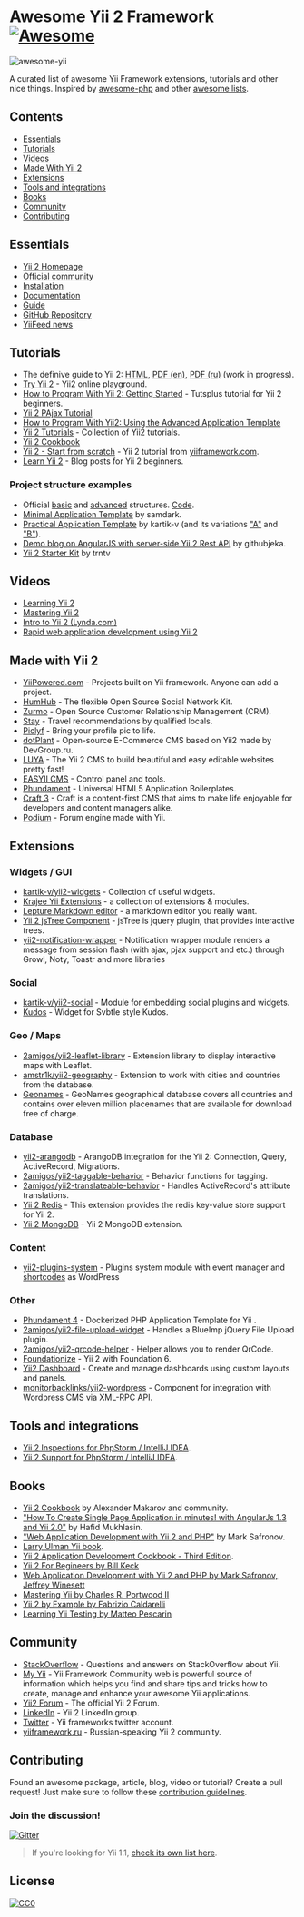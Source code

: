 # Awesome Yii 2 Framework [![Awesome](https://cdn.rawgit.com/sindresorhus/awesome/d7305f38d29fed78fa85652e3a63e154dd8e8829/media/badge.svg)](https://github.com/sindresorhus/awesome)


![awesome-yii](https://raw.githubusercontent.com/awesome-yii/list/master/awesome-yii.png)

A curated list of awesome Yii Framework extensions, tutorials and other nice things.
Inspired by [awesome-php](https://github.com/ziadoz/awesome-php) and other [awesome lists](https://github.com/sindresorhus/awesome).


## Contents
- [Essentials](#essentials)
- [Tutorials](#tutorials)
- [Videos](#videos)
- [Made With Yii 2](#made-with-yii-2)
- [Extensions](#extensions)
- [Tools and integrations](#tools-and-integrations)
- [Books](#books)
- [Community](#community)
- [Contributing](#contributing)


## Essentials
* [Yii 2 Homepage](http://www.yiiframework.com/)
* [Official community](http://www.yiiframework.com/community/)
* [Installation](http://www.yiiframework.com/download/)
* [Documentation](http://www.yiiframework.com/doc-2.0/index.html)
* [Guide](http://www.yiiframework.com/doc-2.0/guide-index.html)
* [GitHub Repository](https://github.com/yiisoft/yii2)
* [YiiFeed news](http://yiifeed.com/)

## Tutorials

* The definive guide to Yii 2:  [HTML](http://www.yiiframework.com/doc-2.0/guide-index.html), [PDF (en)](http://stuff.cebe.cc/yii2-guide.en.pdf), [PDF (ru)](http://stuff.cebe.cc/yii2-guide.ru.pdf) (work in progress).
* [Try Yii 2](https://github.com/iJackUA/try-yii2) - Yii2 online playground.
* [How to Program With Yii 2: Getting Started](http://code.tutsplus.com/tutorials/how-to-program-with-yii2-getting-started--cms-22440) - Tutsplus tutorial for Yii 2 beginners.
* [Yii 2 PAjax Tutorial](http://blog.neattutorials.com/yii2-pjax-tutorial/)
* [How to Program With Yii2: Using the Advanced Application Template](http://code.tutsplus.com/tutorials/how-to-program-with-yii2-using-the-advanced-application-template--cms-24994)
* [Yii 2 Tutorials](http://www.learnyii2.com/) - Collection of Yii2 tutorials.
* [Yii 2 Cookbook](https://yii2-cookbook.readthedocs.io/README/)
* [Yii 2 - Start from scratch](http://www.yiiframework.com/doc-2.0/guide-tutorial-start-from-scratch.html) - Yii 2 tutorial from [yiiframework.com](yiiframework.com).
* [Learn Yii 2](http://www.learnyii2.com/) - Blog posts for Yii 2 beginners.

### Project structure examples

* Official [basic](https://github.com/yiisoft/yii2/tree/master/apps/basic#yii-2-basic-application-template) and [advanced](http://www.yiiframework.com/doc-2.0/guide-tutorial-advanced-app.html) structures. [Code](https://github.com/yiisoft/yii2/tree/master/apps).
* [Minimal Application Template](https://github.com/samdark/yii2-minimal) by samdark.
* [Practical Application Template](https://github.com/kartik-v/yii2-app-practical) by kartik-v (and its variations ["A"](https://github.com/kartik-v/yii2-app-practical-a) and ["B"](https://github.com/kartik-v/yii2-app-practical-b)).
* [Demo blog on AngularJS with server-side Yii 2 Rest API](https://github.com/githubjeka/angular-yii2) by githubjeka.
* [Yii 2 Starter Kit](https://github.com/trntv/yii2-starter-kit) by trntv

## Videos
* [Learning Yii 2](https://www.packtpub.com/web-development/learning-yii-2-video)
* [Mastering Yii 2](https://www.udemy.com/mastering-yii-2/)
* [Intro to Yii 2 (Lynda.com)](https://www.lynda.com/PHP-tutorials/Intro-Yii-2/540346/579851-4.html)
* [Rapid web application development using Yii 2](https://www.udemy.com/rapid-web-application-development-using-yii-2-php-framework/?couponCode=yiicoursecoupondisc)


## Made with Yii 2

* [YiiPowered.com](http://yiipowered.com/) - Projects built on Yii framework. Anyone can add a project.
* [HumHub](https://www.humhub.org/en) - The flexible Open Source Social Network Kit.
* [Zurmo](http://zurmo.org/) - Open Source Customer Relationship Management (CRM).
* [Stay](http://www.stay.com/) - Travel recommendations by qualified locals.
* [Piclyf](http://piclyf.com/) - Bring your profile pic to life.
* [dotPlant](http://dotplant.ru/) - Open-source E-Commerce CMS based on Yii2 made by DevGroup.ru. 
* [LUYA](https://luya.io) - The Yii 2 CMS to build beautiful and easy editable websites pretty fast!
* [EASYII CMS](http://easyiicms.com/) - Control panel and tools.
* [Phundament](http://phundament.com/) - Universal HTML5 Application Boilerplates.
* [Craft 3](https://craftcms.com/3) - Craft is a content-first CMS that aims to make life enjoyable for developers and content managers alike.
* [Podium](https://github.com/bizley/yii2-podium) - Forum engine made with Yii.



## Extensions

### Widgets / GUI

* [kartik-v/yii2-widgets](https://github.com/kartik-v/yii2-widgets) - Collection of useful widgets.
* [Krajee Yii Extensions](http://demos.krajee.com/) - a collection of extensions & modules.
* [Lepture Markdown editor](https://github.com/iJackUA/yii2-lepture-markdown-editor-widget) - a markdown editor you really want.
* [Yii 2 jsTree Component](http://yiidreamteam.com/yii2/jstree) - jsTree is jquery plugin, that provides interactive trees. 
* [yii2-notification-wrapper](https://github.com/loveorigami/yii2-notification-wrapper) -  Notification wrapper module renders a message from session flash (with ajax, pjax support and etc.) through Growl, Noty, Toastr and more libraries

### Social

* [kartik-v/yii2-social](https://github.com/kartik-v/yii2-social) - Module for embedding social plugins and widgets.
* [Kudos](https://github.com/iJackUA/yii2-kudos-widget) - Widget for Svbtle style Kudos.

### Geo / Maps

* [2amigos/yii2-leaflet-library](https://github.com/2amigos/yii2-leaflet-library) - Extension library to display interactive maps with Leaflet.
* [amstr1k/yii2-geography](https://github.com/amstr1k/yii2-geography) - Extension to work with cities and countries from the database.
* [Geonames](http://www.geonames.org/) - GeoNames geographical database covers all countries and contains over eleven million placenames that are available for download free of charge.

### Database

* [yii2-arangodb](https://github.com/DevGroup-ru/yii2-arangodb) - ArangoDB integration for the Yii 2: Connection, Query, ActiveRecord, Migrations.
* [2amigos/yii2-taggable-behavior](https://github.com/2amigos/yii2-taggable-behavior) - Behavior functions for tagging.
* [2amigos/yii2-translateable-behavior](https://github.com/2amigos/yii2-translateable-behavior) - Handles ActiveRecord's attribute translations.
* [Yii 2 Redis](https://github.com/yiisoft/yii2-redis) - This extension provides the redis key-value store support for Yii 2.
* [Yii 2 MongoDB](https://github.com/yiisoft/yii2-mongodb) - Yii 2 MongoDB extension.

### Content

* [yii2-plugins-system](https://github.com/loveorigami/yii2-plugins-system) -  Plugins system module with event manager and [shortcodes](https://github.com/loveorigami/yii2-shortcodes-pack) as WordPress

### Other

* [Phundament 4](http://phundament.com/) - Dockerized PHP Application Template for Yii .
* [2amigos/yii2-file-upload-widget](https://github.com/2amigos/yii2-file-upload-widget) - Handles a BlueImp jQuery File Upload plugin.
* [2amigos/yii2-qrcode-helper](https://github.com/2amigos/yii2-qrcode-helper) - Helper allows you to render QrCode.
* [Foundationize](http://foundationize.com/) - Yii 2 with Foundation 6.
* [Yii2 Dashboard](https://cornernote.github.io/yii2-dashboard/) - Create and manage dashboards using custom layouts and panels.
* [monitorbacklinks/yii2-wordpress](https://github.com/monitorbacklinks/yii2-wordpress) - Component for integration with Wordpress CMS via XML-RPC API.


## Tools and integrations

* [Yii 2 Inspections for PhpStorm / IntelliJ IDEA](https://plugins.jetbrains.com/idea/plugin/9400-yii2-inspections).
* [Yii 2 Support for PhpStorm / IntelliJ IDEA](https://plugins.jetbrains.com/idea/plugin/9388-yii2-support).


## Books

* [Yii 2 Cookbook](https://github.com/samdark/yii2-cookbook/blob/master/book/README.md) by Alexander Makarov and community.
* ["How To Create Single Page Application in minutes! with AngularJs 1.3 and Yii 2.0"](https://www.gitbook.com/book/hscstudio/angular1-yii2/details) by Hafid Mukhlasin.
* ["Web Application Development with Yii 2 and PHP"](http://www.amazon.com/dp/1783981881) by Mark Safronov.
* [Larry Ulman Yii book](https://larry.pub/).
* [Yii 2 Application Development Cookbook - Third Edition](https://www.packtpub.com/web-development/yii2-application-development-cookbook-third-edition).
* [Yii 2 For Begineers by Bill Keck](https://leanpub.com/yii2forbeginners)
* [Web Application Development with Yii 2 and PHP by Mark Safronov, Jeffrey Winesett](https://www.packtpub.com/web-development/web-application-development-yii-2-and-php)
* [Mastering Yii by Charles R. Portwood II](https://www.packtpub.com/web-development/mastering-yii)
* [Yii 2 by Example by Fabrizio Caldarelli](https://www.packtpub.com/web-development/yii2-example)
* [Learning Yii Testing by Matteo Pescarin](https://www.packtpub.com/web-development/learning-yii-testing)


## Community
* [StackOverflow](http://stackoverflow.com/questions/tagged/yii2) - Questions and answers on StackOverflow about Yii.
* [My Yii](https://www.my-yii.com/) - Yii Framework Community web is powerful source of information which helps you find and share tips and tricks how to create, manage and enhance your awesome Yii applications.
* [Yii2 Forum](http://www.yiiframework.com/forum/index.php/forum/4-yii-20/) - The official Yii 2 Forum.
* [LinkedIn](https://www.linkedin.com/groups/1483367/profile) - Yii 2 LinkedIn group.
* [Twitter](https://twitter.com/yiiframework) - Yii frameworks twitter account.
* [yiiframework.ru](http://yiiframework.ru/) - Russian-speaking Yii 2 community.


## Contributing
Found an awesome package, article, blog, video or tutorial? Create a pull request! Just make sure to follow these [contribution guidelines](https://github.com/awesome-yii/list/blob/master/CONTRIBUTING.md).

### Join the discussion!
[![Gitter](https://badges.gitter.im/Join%20Chat.svg)](https://gitter.im/samdark/awesome-yii?utm_source=badge&utm_medium=badge&utm_campaign=pr-badge)

> If you're looking for Yii 1.1, [check its own list here](1.1.md).

## License

[![CC0](http://mirrors.creativecommons.org/presskit/buttons/88x31/svg/cc-zero.svg)](https://creativecommons.org/publicdomain/zero/1.0/)
